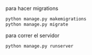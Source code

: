 para hacer migrations
```bash
python manage.py makemigrations
python manage.py migrate
```
para correr el servidor
```bash
python manage.py runserver
```


